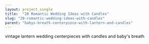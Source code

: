 ```yaml
---
layout: project_single
title:  "20 Romantic Wedding Ideas with Candles"
slug: "20-romantic-wedding-ideas-with-candles"
parent: "babys-breath-centerpiece-with-lantern-and-candles"
---
```

vintage lantern wedding centerpieces with candles and baby's breath